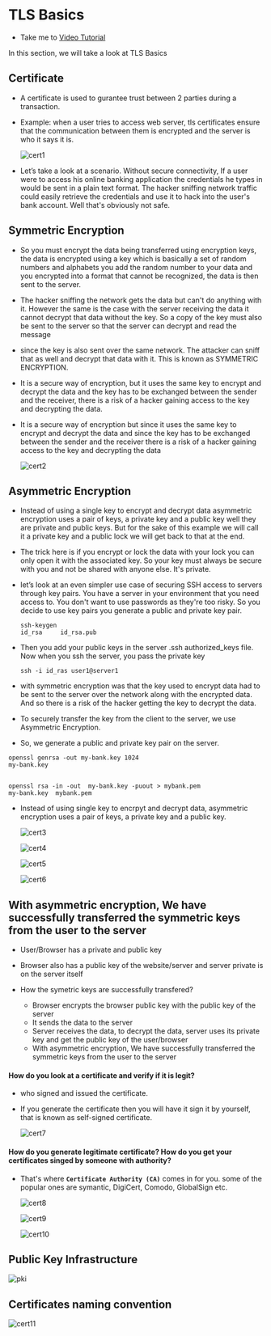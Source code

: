 # TLS Basics
  - Take me to [Video Tutorial](https://kodekloud.com/courses/539883/lectures/9808254)
  
In this section, we will take a look at TLS Basics

## Certificate
- A certificate is used to gurantee trust between 2 parties during a transaction.
- Example: when a user tries to access web server, tls certificates ensure that the communication between them is encrypted and the server is who it says it is.

  ![cert1](../../images/cert1.PNG)

- Let’s take a look at a scenario. Without secure connectivity, If a user were to access his online banking application the credentials he types in would be sent in
 a plain text format. The hacker sniffing network traffic could easily retrieve the credentials and use it to hack into the user's bank account. Well that's obviously not safe.
  
## Symmetric Encryption

- So you must encrypt the data being transferred using encryption keys, the data is encrypted using a key which is basically a set of random numbers and alphabets you add the random number to your data and you encrypted into a format that cannot be recognized, the data is then sent to the server.

- The hacker sniffing the network gets the data but can't do anything with it. However the same is the case with the server receiving the data it cannot decrypt that data without the key. So a copy of the key must also be sent to the server so that the server can decrypt and read the message

- since the key is also sent over the same network. The attacker can sniff that as well and decrypt that data with it. This is known as SYMMETRIC ENCRYPTION. 

- It is a secure way of encryption, but it uses the same key to encrypt and decrypt the data and the key has to be exchanged between the sender and the receiver, there is a risk of a hacker gaining access to the key and decrypting the data.

- It is a secure way of encryption but since it uses the same key to encrypt and decrypt the data and since the key has to be exchanged between the sender and the receiver there is a risk of a hacker gaining access to the key and decrypting the data 

  ![cert2](../../images/cert2.PNG)
  
## Asymmetric Encryption

- Instead of using a single key to encrypt and decrypt data asymmetric encryption uses a pair of keys, a private key and a public key well they are private and public keys. But for the sake of this example we will call it a private key and a public lock we will get back to that at the end.

- The trick here is if you encrypt or lock the data with your lock you can only open it with the associated key. So your key must always be secure with you and not be shared with anyone else. It's private.

- let’s look at an even simpler use case of securing SSH access to servers through key pairs. You have a server in your environment that you need access to. You don't want to use passwords as they're too risky. So you decide to use key pairs you generate a public and private key pair.
  ```
  ssh-keygen 
  id_rsa     id_rsa.pub
  ```

- Then you add your public keys in the server .ssh authorized_keys file.  Now when you ssh the server, you pass the private key 
  ```
  ssh -i id_ras user1@server1
  ```
  
 - with symmetric encryption was that the key used to encrypt data had to be sent to the server over the network along with the encrypted data. And so there is a risk of the hacker getting the key to decrypt the data.
 
 - To securely transfer the key from the client to the server, we use Asymmetric Encryption.
 
 - So, we generate a public and private key pair on the server.
 ```
 openssl genrsa -out my-bank.key 1024
 my-bank.key
 
 
 openssl rsa -in -out  my-bank.key -puout > mybank.pem
 my-bank.key  mybank.pem
 ```

- Instead of using single key to encrpyt and decrypt data, asymmetric encryption uses a pair of keys, a private key and a public key.

  ![cert3](../../images/cert3.PNG)
  
  ![cert4](../../images/cert4.PNG)
  
  ![cert5](../../images/cert5.PNG)
  
  ![cert6](../../images/cert6.PNG)
  

## With asymmetric encryption, We have successfully transferred the symmetric keys from the user to the server
  
  - User/Browser has a private and public key
  - Browser also has a public key of the website/server and server private is on the server itself

  - How the symetric keys are successfully transfered?
    - Browser encrypts the browser public key with the public key of the server
    - It sends the data to the server 
    - Server receives the data, to decrypt the data, server uses its private key and get the public key of the user/browser
    -  With asymmetric encryption, We have successfully transferred the symmetric keys from the user to the server

#### How do you look at a certificate and verify if it is legit?
- who signed and issued the certificate.
- If you generate the certificate then you will have it sign it by yourself, that is known as self-signed certificate.

  ![cert7](../../images/cert7.PNG)
  
#### How do you generate legitimate certificate? How do you get your certificates singed by someone with authority?
- That's where **`Certificate Authority (CA)`** comes in for you. some of the popular ones are symantic, DigiCert, Comodo, GlobalSign etc.

  ![cert8](../../images/cert8.PNG)
  
  ![cert9](../../images/cert9.PNG)
  
  ![cert10](../../images/cert10.PNG)
  
## Public Key Infrastructure
   
   ![pki](../../images/pki.PNG)
   
## Certificates naming convention

  ![cert11](../../images/cert11.PNG)
  
  

  
   

  
  
  

  
  
  
  
  
  

  
  
